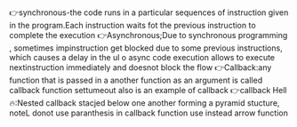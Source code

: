👉synchronous-the code runs in a particular sequences of instruction given in the program.Each instruction waits fot the previous instruction to complete the execution
👉Asynchronous;Due to synchronous programming , sometimes impinstruction get blocked due to some previous instructions, which causes a delay in the ul o async code execution allows to execute nextinstruction immediately and doesnot block the flow
👉Callback:any function that is passed in a another function as an argument is called callback function
settumeout also is an example of callback 
👉callback Hell🔥:Nested callback stacjed below one another forming a pyramid stucture,
noteL donot use paranthesis in callback function use instead arrow function